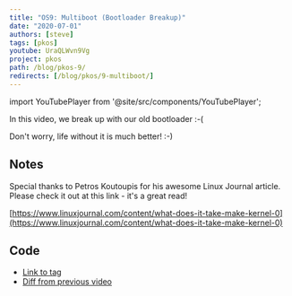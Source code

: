 ```yaml
---
title: "OS9: Multiboot (Bootloader Breakup)"
date: "2020-07-01"
authors: [steve]
tags: [pkos]
youtube: UraQLWvn9Vg
project: pkos
path: /blog/pkos-9/
redirects: [/blog/pkos/9-multiboot/]
---
```


import YouTubePlayer from '@site/src/components/YouTubePlayer';

<YouTubePlayer youtubeLink={frontmatter.youtube} />

In this video, we break up with our old bootloader :-(
    
Don't worry, life without it is much better! :-)

<!--truncate-->

## Notes

Special thanks to Petros Koutoupis for his awesome Linux Journal article. Please check it out at this link - it's a great read!

[https://www.linuxjournal.com/content/what-does-it-take-make-kernel-0](https://www.linuxjournal.com/content/what-does-it-take-make-kernel-0)

## Code

- [Link to tag](https://github.com/pagekeysolutions/pkos/releases/tag/vid%2Fos009)
- [Diff from previous video](https://github.com/pagekeysolutions/pkos/compare/vid/os008..vid/os009)
